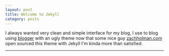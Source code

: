 ```yaml
---
layout: post
title: Welcome to Jekyll 
category: posts
---
```


I always wanted very clean and simple interface for my blog, I use to blog 
using [blogger](sudevshares.blogspot.com) with an ugly theme now that some nice guy [zachholman.com][zh]
open sourced this theme with Jekyll I'm kinda more than satisfied. 



---



[jekyll]: https://github.com/mojombo/jekyll
[zh]: http://sudev.github.com
[twitter]: https://twitter.com/sudev
